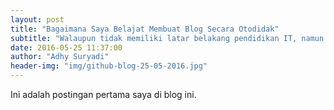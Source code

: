 ```yaml
---
layout: post
title: "Bagaimana Saya Belajat Membuat Blog Secara Otodidak"
subtitle: "Walaupun tidak memiliki latar belakang pendidikan IT, namun kita bisa membuat blog secara otodidak"
date: 2016-05-25 11:37:00
author: "Adhy Suryadi"
header-img: "img/github-blog-25-05-2016.jpg"
---
```


Ini adalah postingan pertama saya di blog ini.